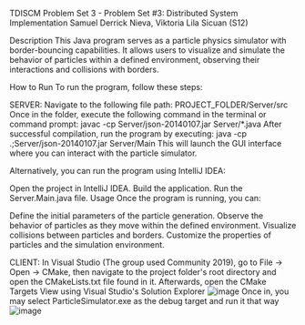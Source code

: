 TDISCM Problem Set 3 - Problem Set #3: Distributed System Implementation
Samuel Derrick Nieva, Viktoria Lila Sicuan (S12)

Description
This Java program serves as a particle physics simulator with border-bouncing capabilities. It allows users to visualize and simulate the behavior of particles within a defined environment, observing their interactions and collisions with borders.

How to Run
To run the program, follow these steps:

SERVER:
Navigate to the following file path: PROJECT_FOLDER/Server/src
Once in the folder, execute the following command in the terminal or command prompt:
javac -cp Server/json-20140107.jar Server/*.java
After successful compilation, run the program by executing:
java -cp .;Server/json-20140107.jar Server/Main
This will launch the GUI interface where you can interact with the particle simulator.

Alternatively, you can run the program using IntelliJ IDEA:

Open the project in IntelliJ IDEA.
Build the application.
Run the Server.Main.java file.
Usage
Once the program is running, you can:

Define the initial parameters of the particle generation.
Observe the behavior of particles as they move within the defined environment.
Visualize collisions between particles and borders.
Customize the properties of particles and the simulation environment.

CLIENT:
In Visual Studio (The group used Community 2019), go to File -> Open -> CMake, then navigate to the project folder's root directory and open the CMakeLists.txt file found in it.
Afterwards, open the CMake Targets View using Visual Studio's Solution Explorer
![image](https://github.com/viktoria-ls/Particle-Simulator-Distributed-System/assets/104417570/4e51cfd0-5448-45aa-b872-c2162d7f2bd2)
Once in, you may select ParticleSimulator.exe as the debug target and run it that way
![image](https://github.com/viktoria-ls/Particle-Simulator-Distributed-System/assets/104417570/9f04c587-5407-42d9-a268-e48ec090180b)

